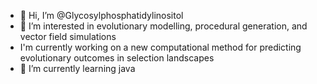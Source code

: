 - 👋 Hi, I’m @Glycosylphosphatidylinositol
- 👀 I’m interested in evolutionary modelling, procedural generation, and vector field simulations
- I'm currently working on a new computational method for predicting evolutionary outcomes in selection landscapes
- 🌱 I’m currently learning java

<!---
Glycosylphosphatidylinositol/Glycosylphosphatidylinositol is a ✨ special ✨ repository because its `README.md` (this file) appears on your GitHub profile.
You can click the Preview link to take a look at your changes.
--->
